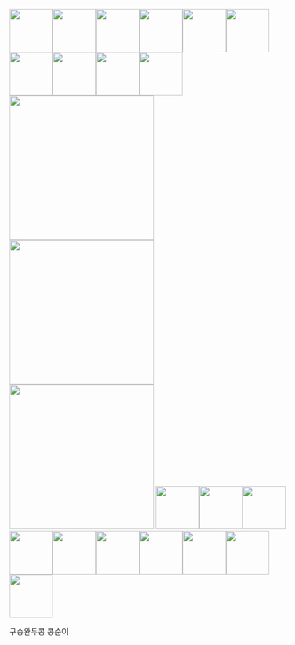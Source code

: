 <img src="./구디.png"  width="78px"><img src="./구디.png"  width="78px"><img src="./구디.png"  width="78px"><img src="./구디.png"  width="78px"><img src="./구디.png"  width="78px"><img src="./구디.png"  width="78px"><img src="./구디.png"  width="78px"><img src="./구디.png"  width="78px"><img src="./구디.png"  width="78px"><img src="./구디.png"  width="78px">
<img src="./구디.png" width="260px" ><img src="./구디.png"  width="260px"><img src="./구디.png"  width="260px">
<img src="./구디.png"  width="78px"><img src="./구디.png"  width="78px"><img src="./구디.png"  width="78px"><img src="./구디.png"  width="78px"><img src="./구디.png"  width="78px"><img src="./구디.png"  width="78px"><img src="./구디.png"  width="78px"><img src="./구디.png"  width="78px"><img src="./구디.png"  width="78px"><img src="./구디.png"  width="78px">
</h1> 구승완두콩 </h1>
</h1> 콩순이 </h1>
